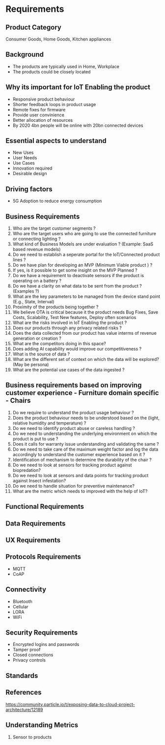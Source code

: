 # Requirements

## Product Category
Consumer Goods, Home Goods, Kitchen appliances

## Background
* The products are typically used in Home, Workplace
* The products could be closely located

## Why its important for IoT Enabling the product
* Responsive product behaviour
* Shorter feedback loops in product usage
* Remote fixes for firmware
* Provide user convinience 
* Better allocation of resources
* By 2020 4bn people will be online with 20bn connected devices


## Essential aspects to understand
* New Uses
* User Needs
* Use Cases
* Innovation required
* Desirable design

## Driving factors
* 5G Adoption to reduce energy consumption

## Business Requirements
1. Who are the target customer segments ?
2. Who are the target users who are going to use the connected furniture or connecting lighting ?
3. What kind of Business Models are under evaluation ? (Example: SaaS based revenue models)
4. Do we need to establish a seperate portal for the IoT/Connected product lines ?
5. Do we have plan for developing an MVP (Minimum Viable product ) ?
6. If yes, is it possible to get some insight on the MVP Planned ?
7. Do we have a requirement to deactivate sensors if the product is operating on a battery ?
8. Do we have a clarity on what data to be sent from the product ? (Examples ?)
9. What are the key parameters to be managed from the device stand point (E.g., State, Interval)
10. Proximity of the products being together ?
11. We believe OTA is critical because it the product needs Bug Fixes, Save Costs, Scalability, Test New features, Deploy often scenarios
12. What are the risks involved in IoT Enabling the product ?
13. Does our products through any privacy related risks ?
14. Does the data collected from our product has value interms of revenue generation or creation ?
15. What are the competitors doing in this space?
16. Does adding AI capability would improve our competitiveness ?
17. What is the source of data ?
18. What are the different set of context on which the data will be explored? (May be persona)
19. What are the potential use cases of the data ingested ?

##  Business requirements based on improving customer experience - Furniture domain specific - Chairs
1. Do we require to understand the product usage behaviour ?
2. Does the product behaviour needs to be understood based on the (light, relative humidity and
temperature) ?
3. Do we need to identify product abuse or careless handling ?
4. Do we need to understanding the underlying environment on which the product is put to use ?
5. Does it calls for warranty issue understanding and validating the same ?
6. Do we need to take care of the maximum weight factor and log the data accordingly to understand the customer experience based on it ?
7. Identification of mechanism to determine the durability of the chair ?
8. Do we need to look at sensors for  tracking product against biopredation?
9. Do we need to look at sensors and data points for tracking product against Insect infestation?
10. Do we need to handle situation for preventive maintenance?
11. What are the metric which needs to improved with the help of IoT?


## Functional Requirements

## Data Requirements

## UX Requirements

## Protocols Requirements
* MQTT
* CoAP

## Connectivity
* Bluetooth
* Cellular
* LORA
* WiFi

## Security Requirements
* Encrypted logins and passwords 
* Tamper proof
* Closed connections
* Privacy controls

## Standards

## References
https://community.particle.io/t/exposing-data-to-cloud-project-architecture/12189

## Understanding Metrics
1. Sensor to products